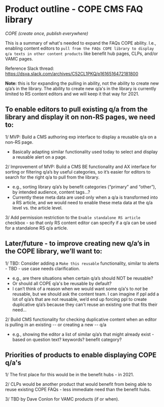 # Product outline - COPE CMS FAQ library

_COPE (create once, publish everywhere)_

This is a summary of what's needed to expand the FAQs COPE ability. I.e., enabling content editors to `pull from the FAQs COPE library to display q/a texts in other content products` like benefit hub pages, CLPs, and/or VAMC pages.

Reference Slack thread: https://dsva.slack.com/archives/C52CL1PKQ/p1616516472181800

__Note:__ this is for expanding the pulling in ability, not the ability to create new q/a’s in the library. The ability to create new q/a's in the library is currently limited to RS content editors and we will keep it that way for 2021.

## To enable editors to pull existing q/a from the library and display it on non-RS pages, we need to:

1/ MVP: Build a CMS authoring exp interface to display a reusable q/a on a non-RS page.

- Basically adapting similar functionality used today to select and display a reusable alert on a page.

2/ Improvement of MVP: Build a CMS BE functionality and AX interface for sorting or filtering q/a’s by useful categories, so it’s easier for editors to search for the right q/a to pull from the library.

- e.g., sorting library q/a’s by benefit categories (“primary” and “other”), by intended audience, content tags…? 
- Currently these meta data are used only when a q/a is transformed into a RS article, and we would need to enable these meta data at the q/a level vs. the article level.

3/ Add permission restriction to the `Enable standalone RS article` checkbox - so that only RS content editor can specify if a q/a can be used for a standalone RS q/a article.


## Later/future  - to improve creating new q/a’s in the COPE library, we’ll want to: 

1/ TBD: Consider adding a `Make this reusable` functionality, similar to alerts - TBD - use case needs clarification.

- e.g., are there situations when certain q/a’s should NOT be reusable?
- Or should all COPE q/a's be reusable by default?
- I can’t think of a reason when we would want some q/a's to _not_ be reusable, but we should ask the content team. I can imagine if ppl add a lot of q/a’s that are not reusable, we’d end up forcing ppl to create duplicative q/a’s because they can't reuse an existing one that fits their need... 

2/ Build CMS functionality for checking duplicative content when an editor is pulling in an existing -- or creating a new -- q/a

- e.g., showing the editor a list of similar q/a’s that might already exist - based on question text? keywords? benefit category?

## Priorities of products to enable displaying COPE q/a's

1/ The first place for this would be in the benefit hubs - in 2021.

2/ CLPs would be another product that would benefit from being able to reuse existing COPE FAQs - less immediate need than the benefit hubs.

3/ TBD by Dave Conlon for VAMC products (if or when).
